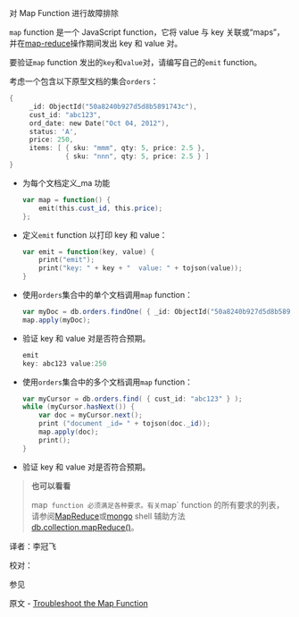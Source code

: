  [ ]()对 Map Function 进行故障排除

`map` function 是一个 JavaScript function，它将 value 与 key 关联或“maps”，并在[map-reduce]()操作期间发出 key 和 value 对。

要验证`map` function 发出的`key`和`value`对，请编写自己的`emit` function。

考虑一个包含以下原型文档的集合`orders`：

```powershell
{
     _id: ObjectId("50a8240b927d5d8b5891743c"),
     cust_id: "abc123",
     ord_date: new Date("Oct 04, 2012"),
     status: 'A',
     price: 250,
     items: [ { sku: "mmm", qty: 5, price: 2.5 },
              { sku: "nnn", qty: 5, price: 2.5 } ]
}
```

*   为每个文档定义_ma 功能
    ```powershell
    var map = function() {
        emit(this.cust_id, this.price);
    };
    ```
    
* 定义`emit` function 以打印 key 和 value：

    ```powershell
    var emit = function(key, value) {
        print("emit");
        print("key: " + key + "  value: " + tojson(value));
    }
    ```
    
* 使用`orders`集合中的单个文档调用`map` function：

    ```powershell
    var myDoc = db.orders.findOne( { _id: ObjectId("50a8240b927d5d8b5891743c") } );
    map.apply(myDoc);
    ```

* 验证 key 和 value 对是否符合预期。

    ```powershell
    emit
    key: abc123 value:250
    ```
    
* 使用`orders`集合中的多个文档调用`map` function：

    ```powershell
    var myCursor = db.orders.find( { cust_id: "abc123" } );
    while (myCursor.hasNext()) {
        var doc = myCursor.next();
        print ("document _id= " + tojson(doc._id));
        map.apply(doc);
        print();
    }
    ```

* 验证 key 和 value 对是否符合预期。

> **也可以看看**
>
> map` function 必须满足各种要求。有关`map` function 的所有要求的列表，请参阅[MapReduce]()或[mongo]() shell 辅助方法[db.collection.mapReduce()]()。



译者：李冠飞

校对：

 参见

原文 - [Troubleshoot the Map Function]( https://docs.mongodb.com/manual/tutorial/troubleshoot-map-function/ )

